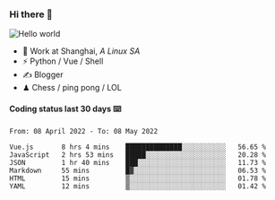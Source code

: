 ### Hi there 👋


<img src="https://github-readme-stats.vercel.app/api?username=XuHandsome&show_icons=true&theme=merko" alt="Hello world">

<br/>

- 🍻  Work at Shanghai, _A Linux SA_
- ⚡  Python / Vue / Shell
- ✍️  Blogger
- ♟  Chess / ping pong / LOL

#### Coding status last 30 days ⌨️

<!--START_SECTION:waka-->

```text
From: 08 April 2022 - To: 08 May 2022

Vue.js       8 hrs 4 mins    ██████████████░░░░░░░░░░░   56.65 %
JavaScript   2 hrs 53 mins   █████░░░░░░░░░░░░░░░░░░░░   20.28 %
JSON         1 hr 40 mins    ███░░░░░░░░░░░░░░░░░░░░░░   11.73 %
Markdown     55 mins         █▓░░░░░░░░░░░░░░░░░░░░░░░   06.53 %
HTML         15 mins         ▒░░░░░░░░░░░░░░░░░░░░░░░░   01.78 %
YAML         12 mins         ▒░░░░░░░░░░░░░░░░░░░░░░░░   01.42 %
```

<!--END_SECTION:waka-->
